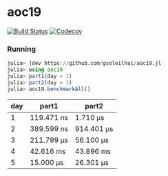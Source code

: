 # aoc19

[![Build Status](https://travis-ci.com/gsoleilhac/aoc19.jl.svg?branch=master)](https://travis-ci.com/gsoleilhac/aoc19.jl)
[![Codecov](https://codecov.io/gh/gsoleilhac/aoc19.jl/branch/master/graph/badge.svg)](https://codecov.io/gh/gsoleilhac/aoc19.jl)

### Running

```julia
julia> ]dev https://github.com/gsoleilhac/aoc19.jl
julia> using aoc19
julia> part1(day = 1)
julia> part2(day = 1)
julia> aoc19.benchmarkAll()
```

| day | part1      | part2      |
|-----|------------|------------|
| 1   | 119.471 ns | 1.710 μs   |
| 2   | 389.599 ns | 914.401 μs |
| 3   | 211.799 μs | 56.100 μs  |
| 4   | 42.616 ms  | 43.896 ms  |
| 5   | 15.000 μs  | 26.301 μs  |
